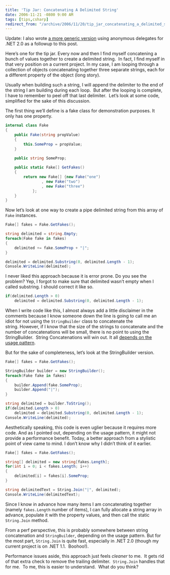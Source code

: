 ```yaml
---
title: 'Tip Jar: Concatenating A Delimited String'
date: 2006-11-21 -0800 9:00 AM
tags: [tips,csharp]
redirect_from: "/archive/2006/11/20/tip_jar_concatenating_a_delimited_string.aspx/"
---
```


Update: I also wrote [a more generic
version](https://haacked.com/archive/2006/11/24/Concatenating_Delimited_Strings_With_Generic_Delegates.aspx "Concatenating Delimited Strings")
using anonymous delegates for .NET 2.0 as a followup to this post.

Here’s one for the tip jar. Every now and then I find myself concatening
a bunch of values together to create a delimited string.  In fact, I
find myself in that very position on a current project. In my case, I am
looping through a collection of objects concatenating together three
separate strings, each for a different property of the object (long
story).

Usually when building such a string, I will append the delimiter to the
end of the string I am building during each loop.  But after the looping
is complete, I have to remember to peel off that last delimiter.  Let’s
look at some code, simplified for the sake of this discussion.

The first thing we’ll define is a fake class for demonstration purposes.
It only has one property.

```csharp
internal class Fake
{
    public Fake(string propValue)
    {
        this.SomeProp = propValue;
    }

    public string SomeProp;
    
    public static Fake[] GetFakes()
    {
        return new Fake[] {new Fake("one")
                , new Fake("two")
                , new Fake("three")
            };
    }
}
```

Now let’s look at one way to create a pipe delimited string from this
array of `Fake` instances.

```csharp
Fake[] fakes = Fake.GetFakes();

string delimited = string.Empty;
foreach(Fake fake in fakes)
{
    delimited += fake.SomeProp + "|";
}

delimited = delimited.Substring(0, delimited.Length - 1);
Console.WriteLine(delimited);
```

I never liked this approach because it is error prone. Do you see the
problem? Yep, I forgot to make sure that delimited wasn’t empty when I
called substring. I should correct it like so.

```csharp
if(delimited.Length > 0)
    delimited = delimited.Substring(0, delimited.Length - 1);
```

When I write code like this, I almost always add a little disclaimer in
the comments because I know someone down the line is going to call me an
idiot for not using the `StringBuilder` class to concatenate the
string. However, if I know that the size of the strings to concatenate
and the number of concatenations will be small, there is no point to
using the StringBuilder.  String Concatenations will win out. It all
[depends on the usage
pattern](http://blogs.msdn.com/ricom/archive/2003/12/02/40778.aspx "StringBuilder vs String").

But for the sake of completeness, let’s look at the StringBuilder
version.

```csharp
Fake[] fakes = Fake.GetFakes();

StringBuilder builder = new StringBuilder();
foreach(Fake fake in fakes)
{
    builder.Append(fake.SomeProp);
    builder.Append("|");
}

string delimited = builder.ToString();
if(delimited.Length > 0)
    delimited = delimited.Substring(0, delimited.Length - 1);
Console.WriteLine(delimited);
```

Aesthetically speaking, this code is even uglier because it requires
more code. And as I pointed out, depending on the usage pattern, it
might not provide a performance benefit. Today, a better approach from a
stylistic point of view came to mind. I don’t know why I didn’t think of
it earlier.

```csharp
Fake[] fakes = Fake.GetFakes();

string[] delimited = new string[fakes.Length];
for(int i = 0; i < fakes.Length; i++)
{
    delimited[i] = fakes[i].SomeProp;
}

string delimitedText = String.Join("|", delimited);
Console.WriteLine(delimitedText);
```

Since I know in advance how many items I am concatenating together
(namely `fakes.Length` number of items), I can fully allocate a string
array in advance, populate it with the property values, and then call
the static `String.Join` method.

From a perf perspective, this is probably somewhere between string
concatenation and `StringBuilder`, depending on the usage pattern. But
for the most part, `String.Join` is quite fast, especially in .NET 2.0
(though my current project is on .NET 1.1.  Boohoo!).

Performance issues aside, this approach just feels *cleaner* to me.  It
gets rid of that extra check to remove the trailing delimiter. 
`String.Join` handles that for me.  To me, this is easier to
understand.  What do you think?

